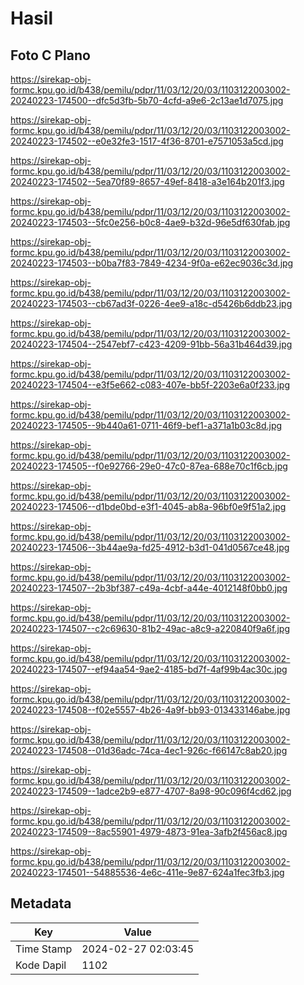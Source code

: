 # Hasil

## Foto C Plano

https://sirekap-obj-formc.kpu.go.id/b438/pemilu/pdpr/11/03/12/20/03/1103122003002-20240223-174500--dfc5d3fb-5b70-4cfd-a9e6-2c13ae1d7075.jpg

https://sirekap-obj-formc.kpu.go.id/b438/pemilu/pdpr/11/03/12/20/03/1103122003002-20240223-174502--e0e32fe3-1517-4f36-8701-e7571053a5cd.jpg

https://sirekap-obj-formc.kpu.go.id/b438/pemilu/pdpr/11/03/12/20/03/1103122003002-20240223-174502--5ea70f89-8657-49ef-8418-a3e164b201f3.jpg

https://sirekap-obj-formc.kpu.go.id/b438/pemilu/pdpr/11/03/12/20/03/1103122003002-20240223-174503--5fc0e256-b0c8-4ae9-b32d-96e5df630fab.jpg

https://sirekap-obj-formc.kpu.go.id/b438/pemilu/pdpr/11/03/12/20/03/1103122003002-20240223-174503--b0ba7f83-7849-4234-9f0a-e62ec9036c3d.jpg

https://sirekap-obj-formc.kpu.go.id/b438/pemilu/pdpr/11/03/12/20/03/1103122003002-20240223-174503--cb67ad3f-0226-4ee9-a18c-d5426b6ddb23.jpg

https://sirekap-obj-formc.kpu.go.id/b438/pemilu/pdpr/11/03/12/20/03/1103122003002-20240223-174504--2547ebf7-c423-4209-91bb-56a31b464d39.jpg

https://sirekap-obj-formc.kpu.go.id/b438/pemilu/pdpr/11/03/12/20/03/1103122003002-20240223-174504--e3f5e662-c083-407e-bb5f-2203e6a0f233.jpg

https://sirekap-obj-formc.kpu.go.id/b438/pemilu/pdpr/11/03/12/20/03/1103122003002-20240223-174505--9b440a61-0711-46f9-bef1-a371a1b03c8d.jpg

https://sirekap-obj-formc.kpu.go.id/b438/pemilu/pdpr/11/03/12/20/03/1103122003002-20240223-174505--f0e92766-29e0-47c0-87ea-688e70c1f6cb.jpg

https://sirekap-obj-formc.kpu.go.id/b438/pemilu/pdpr/11/03/12/20/03/1103122003002-20240223-174506--d1bde0bd-e3f1-4045-ab8a-96bf0e9f51a2.jpg

https://sirekap-obj-formc.kpu.go.id/b438/pemilu/pdpr/11/03/12/20/03/1103122003002-20240223-174506--3b44ae9a-fd25-4912-b3d1-041d0567ce48.jpg

https://sirekap-obj-formc.kpu.go.id/b438/pemilu/pdpr/11/03/12/20/03/1103122003002-20240223-174507--2b3bf387-c49a-4cbf-a44e-4012148f0bb0.jpg

https://sirekap-obj-formc.kpu.go.id/b438/pemilu/pdpr/11/03/12/20/03/1103122003002-20240223-174507--c2c69630-81b2-49ac-a8c9-a220840f9a6f.jpg

https://sirekap-obj-formc.kpu.go.id/b438/pemilu/pdpr/11/03/12/20/03/1103122003002-20240223-174507--ef94aa54-9ae2-4185-bd7f-4af99b4ac30c.jpg

https://sirekap-obj-formc.kpu.go.id/b438/pemilu/pdpr/11/03/12/20/03/1103122003002-20240223-174508--f02e5557-4b26-4a9f-bb93-013433146abe.jpg

https://sirekap-obj-formc.kpu.go.id/b438/pemilu/pdpr/11/03/12/20/03/1103122003002-20240223-174508--01d36adc-74ca-4ec1-926c-f66147c8ab20.jpg

https://sirekap-obj-formc.kpu.go.id/b438/pemilu/pdpr/11/03/12/20/03/1103122003002-20240223-174509--1adce2b9-e877-4707-8a98-90c096f4cd62.jpg

https://sirekap-obj-formc.kpu.go.id/b438/pemilu/pdpr/11/03/12/20/03/1103122003002-20240223-174509--8ac55901-4979-4873-91ea-3afb2f456ac8.jpg

https://sirekap-obj-formc.kpu.go.id/b438/pemilu/pdpr/11/03/12/20/03/1103122003002-20240223-174501--54885536-4e6c-411e-9e87-624a1fec3fb3.jpg


## Metadata

| Key        | Value               |
| ---------- | ------------------- |
| Time Stamp | 2024-02-27 02:03:45 |
| Kode Dapil | 1102                |



